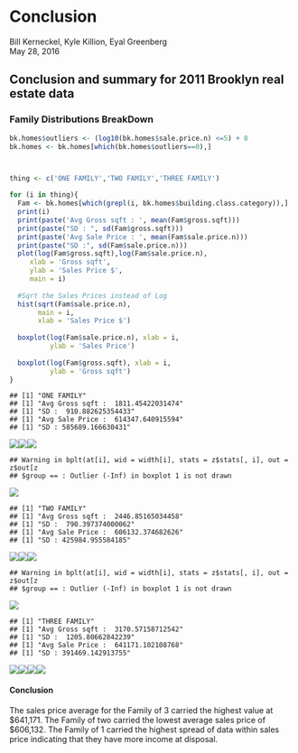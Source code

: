 # Conclusion
Bill Kerneckel, Kyle Killion, Eyal Greenberg  
May 28, 2016  

## Conclusion and summary for 2011 Brooklyn real estate data






### Family Distributions BreakDown

```r
bk.homes$outliers <- (log10(bk.homes$sale.price.n) <=5) + 0
bk.homes <- bk.homes[which(bk.homes$outliers==0),]



thing <- c('ONE FAMILY','TWO FAMILY','THREE FAMILY')

for (i in thing){
  Fam <- bk.homes[which(grepl(i, bk.homes$building.class.category)),]
  print(i)
  print(paste('Avg Gross sqft : ', mean(Fam$gross.sqft)))
  print(paste("SD : ", sd(Fam$gross.sqft)))
  print(paste('Avg Sale Price : ', mean(Fam$sale.price.n)))
  print(paste("SD :", sd(Fam$sale.price.n)))
  plot(log(Fam$gross.sqft),log(Fam$sale.price.n),
     xlab = 'Gross sqft',
     ylab = 'Sales Price $',
     main = i)
  
  #Sqrt the Sales Prices instead of Log
  hist(sqrt(Fam$sale.price.n),
       main = i,
       xlab = 'Sales Price $')
  
  boxplot(log(Fam$sale.price.n), xlab = i,
          ylab = 'Sales Price')
  
  boxplot(log(Fam$gross.sqft), xlab = i,
          ylab = 'Gross sqft')
}
```

```
## [1] "ONE FAMILY"
## [1] "Avg Gross sqft :  1811.45422031474"
## [1] "SD :  910.882625354433"
## [1] "Avg Sale Price :  614347.640915594"
## [1] "SD : 585689.166630431"
```

![](conclusion_files/figure-html/unnamed-chunk-1-1.png)<!-- -->![](conclusion_files/figure-html/unnamed-chunk-1-2.png)<!-- -->![](conclusion_files/figure-html/unnamed-chunk-1-3.png)<!-- -->

```
## Warning in bplt(at[i], wid = width[i], stats = z$stats[, i], out = z$out[z
## $group == : Outlier (-Inf) in boxplot 1 is not drawn
```

![](conclusion_files/figure-html/unnamed-chunk-1-4.png)<!-- -->

```
## [1] "TWO FAMILY"
## [1] "Avg Gross sqft :  2446.85165034458"
## [1] "SD :  790.397374000062"
## [1] "Avg Sale Price :  606132.374682626"
## [1] "SD : 425984.955584185"
```

![](conclusion_files/figure-html/unnamed-chunk-1-5.png)<!-- -->![](conclusion_files/figure-html/unnamed-chunk-1-6.png)<!-- -->![](conclusion_files/figure-html/unnamed-chunk-1-7.png)<!-- -->

```
## Warning in bplt(at[i], wid = width[i], stats = z$stats[, i], out = z$out[z
## $group == : Outlier (-Inf) in boxplot 1 is not drawn
```

![](conclusion_files/figure-html/unnamed-chunk-1-8.png)<!-- -->

```
## [1] "THREE FAMILY"
## [1] "Avg Gross sqft :  3170.57158712542"
## [1] "SD :  1205.80662842239"
## [1] "Avg Sale Price :  641171.102108768"
## [1] "SD : 391469.142913755"
```

![](conclusion_files/figure-html/unnamed-chunk-1-9.png)<!-- -->![](conclusion_files/figure-html/unnamed-chunk-1-10.png)<!-- -->![](conclusion_files/figure-html/unnamed-chunk-1-11.png)<!-- -->![](conclusion_files/figure-html/unnamed-chunk-1-12.png)<!-- -->

#### Conclusion

The sales price average for the Family of 3 carried the highest value at $641,171. The Family of two carried the lowest average sales price of $606,132. The Family of 1 carried the highest spread of data within sales price indicating that they have more income at disposal. 
